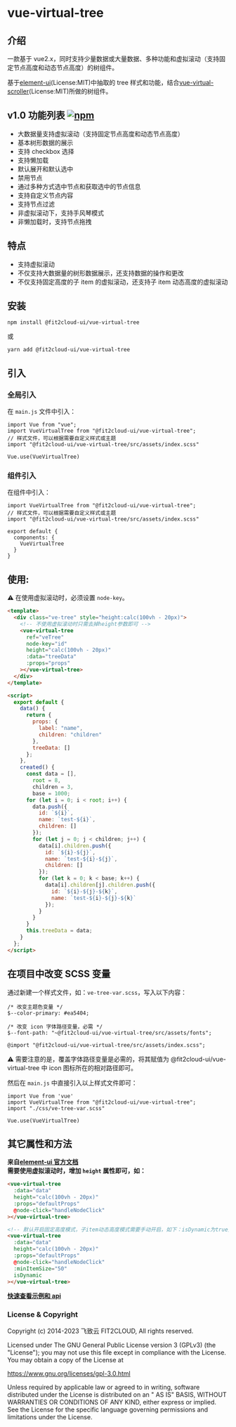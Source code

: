 # vue-virtual-tree

## 介绍

一款基于 vue2.x，同时支持少量数据或大量数据、多种功能和虚拟滚动（支持固定节点高度和动态节点高度）的树组件。

基于[element-ui](https://element.eleme.cn/#/zh-CN/component/tree)(License:MIT)中抽取的 tree 样式和功能，结合[vue-virtual-scroller](https://github.com/Akryum/vue-virtual-scroller)(License:MIT)所做的树组件。

## v1.0 功能列表 [![npm](https://img.shields.io/npm/v/@fit2cloud-ui/vue-virtual-tree.svg)](https://www.npmjs.com/package/@fit2cloud-ui/vue-virtual-tree)

- 大数据量支持虚拟滚动（支持固定节点高度和动态节点高度）
- 基本树形数据的展示
- 支持 checkbox 选择
- 支持懒加载
- 默认展开和默认选中
- 禁用节点
- 通过多种方式选中节点和获取选中的节点信息
- 支持自定义节点内容
- 支持节点过滤
- 非虚拟滚动下，支持手风琴模式
- 非懒加载时，支持节点拖拽

## 特点

- 支持虚拟滚动
- 不仅支持大数据量的树形数据展示，还支持数据的操作和更改
- 不仅支持固定高度的子 item 的虚拟滚动，还支持子 item 动态高度的虚拟滚动

## 安装

```
npm install @fit2cloud-ui/vue-virtual-tree
```

或

```
yarn add @fit2cloud-ui/vue-virtual-tree
```

## 引入

### 全局引入

在 `main.js` 文件中引入：

```JS
import Vue from "vue";
import VueVirtualTree from "@fit2cloud-ui/vue-virtual-tree";
// 样式文件，可以根据需要自定义样式或主题
import "@fit2cloud-ui/vue-virtual-tree/src/assets/index.scss"

Vue.use(VueVirtualTree)
```

### 组件引入

在组件中引入：

```JS
import VueVirtualTree from "@fit2cloud-ui/vue-virtual-tree";
// 样式文件，可以根据需要自定义样式或主题
import "@fit2cloud-ui/vue-virtual-tree/src/assets/index.scss"

export default {
  components: {
    VueVirtualTree
  }
}
```

## 使用:

:warning: 在使用虚拟滚动时，必须设置 `node-key`。

```html
<template>
  <div class="ve-tree" style="height:calc(100vh - 20px)">
    <!-- 不使用虚拟滚动时只需去掉height参数即可 -->
    <vue-virtual-tree
      ref="veTree"
      node-key="id"
      height="calc(100vh - 20px)"
      :data="treeData"
      :props="props"
    ></vue-virtual-tree>
  </div>
</template>

<script>
  export default {
    data() {
      return {
        props: {
          label: "name",
          children: "children"
        },
        treeData: []
      };
    },
    created() {
      const data = [],
        root = 8,
        children = 3,
        base = 1000;
      for (let i = 0; i < root; i++) {
        data.push({
          id: `${i}`,
          name: `test-${i}`,
          children: []
        });
        for (let j = 0; j < children; j++) {
          data[i].children.push({
            id: `${i}-${j}`,
            name: `test-${i}-${j}`,
            children: []
          });
          for (let k = 0; k < base; k++) {
            data[i].children[j].children.push({
              id: `${i}-${j}-${k}`,
              name: `test-${i}-${j}-${k}`
            });
          }
        }
      }
      this.treeData = data;
    }
  };
</script>
```

## 在项目中改变 SCSS 变量

通过新建一个样式文件，如：`ve-tree-var.scss`，写入以下内容：

```JS
/* 改变主题色变量 */
$--color-primary: #ea5404;

/* 改变 icon 字体路径变量，必需 */
$--font-path: "~@fit2cloud-ui/vue-virtual-tree/src/assets/fonts";

@import "@fit2cloud-ui/vue-virtual-tree/src/assets/index.scss";
```

:warning: 需要注意的是，覆盖字体路径变量是必需的，将其赋值为 @fit2cloud-ui/vue-virtual-tree 中 icon 图标所在的相对路径即可。

然后在 `main.js` 中直接引入以上样式文件即可：

```JS
import Vue from 'vue'
import VueVirtualTree from "@fit2cloud-ui/vue-virtual-tree";
import "./css/ve-tree-var.scss"

Vue.use(VueVirtualTree)
```

## 其它属性和方法

**来自[element-ui 官方文档](https://element.eleme.cn/#/zh-CN/component/tree)**<br />
**需要使用虚拟滚动时，增加 `height` 属性即可，如：**

```html
<vue-virtual-tree
  :data="data"
  height="calc(100vh - 20px)"
  :props="defaultProps"
  @node-click="handleNodeClick"
></vue-virtual-tree>

<!-- 默认开启固定高度模式，子item动态高度模式需要手动开启，如下：isDynamic为true开启，配合minItemSize设置第一次渲染时的子item最小高度 -->
<vue-virtual-tree
  :data="data"
  height="calc(100vh - 20px)"
  :props="defaultProps"
  @node-click="handleNodeClick"
  :minItemSize="50"
  isDynamic
></vue-virtual-tree>
```

**[快速查看示例和 api](./element-ui-tree.zh-CN.md)**

### License & Copyright

Copyright (c) 2014-2023 飞致云 FIT2CLOUD, All rights reserved.

Licensed under The GNU General Public License version 3 (GPLv3) (the "License"); you may not use this file except in
compliance with the License. You may obtain a copy of the License at

https://www.gnu.org/licenses/gpl-3.0.html

Unless required by applicable law or agreed to in writing, software distributed under the License is distributed on an "
AS IS" BASIS, WITHOUT WARRANTIES OR CONDITIONS OF ANY KIND, either express or implied. See the License for the specific
language governing permissions and limitations under the License.
